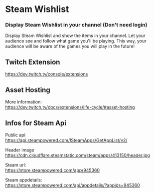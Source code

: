 # Steam Wishlist
### Display Steam Wishlist in your channel (Don't need login)
Display Steam Wishlist and show the items in your channel. Let your audience see and follow what game you'll be playing. This way, your audience will be aware of the games you will play in the future!

## Twitch Extension
https://dev.twitch.tv/console/extensions


## Asset Hosting
More information:  
https://dev.twitch.tv/docs/extensions/life-cycle/#asset-hosting

## Infos for Steam Api
Public api  
https://api.steampowered.com/ISteamApps/GetAppList/v2/

Header image  
https://cdn.cloudflare.steamstatic.com/steam/apps/413150/header.jpg

Steam url:  
https://store.steampowered.com/app/945360  

Steam appdetails:  
https://store.steampowered.com/api/appdetails/?appids=945360



